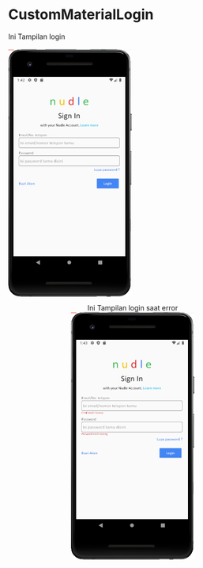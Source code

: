 # CustomMaterialLogin
 
 Ini Tampilan login <br><br>
 <img align="center" src="images/login.PNG" width="250" height="500">
 
 <p align="center">Ini Tampilan login saat error<br>
   <img src="images/loginerror.PNG" width="250" height="500">
 </p>
 
